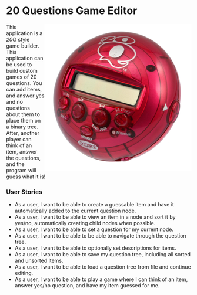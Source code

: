 # 20 Questions Game Editor

<img align="right" alt="20Q game" src="./data/20q.png">

This application is a *20Q* style game builder.
This application can be used to build custom games of 20 questions. You can add items, and answer yes
and no questions about them to place them on a binary tree. After, another player can think of an item, answer
the questions, and the program will guess what it is!

### User Stories

* As a user, I want to be able to create a guessable item and have it automatically added to the current question node.
* As a user, I want to be able to view an item in a node and sort it by yes/no, automatically creating child nodes when
possible.
* As a user, I want to be able to set a question for my current node.
* As a user, I want to be able to be able to navigate through the question tree.
* As a user, I want to be able to optionally set descriptions for items.
* As a user, I want to be able to save my question tree, including all sorted and unsorted items.
* As a user, I want to be able to load a question tree from file and continue editing.
* As a user, I want to be able to play a game where I can think of an item, answer yes/no question, and have my item
guessed for me.
